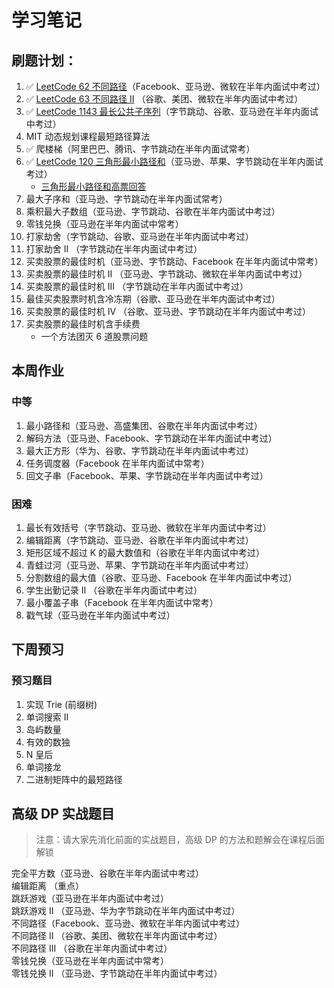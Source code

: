 # 学习笔记


## 刷题计划：
1. ✅ [LeetCode 62 不同路径](./Day1/README.md#1)（Facebook、亚马逊、微软在半年内面试中考过）
2. ✅ [LeetCode 63 不同路径 II](./Day01/README.md#2) （谷歌、美团、微软在半年内面试中考过）
3. ✅ [LeetCode 1143 最长公共子序列](./Day1/README.md#3)（字节跳动、谷歌、亚马逊在半年内面试中考过）
4. MIT 动态规划课程最短路径算法
5. ✅ 爬楼梯（阿里巴巴、腾讯、字节跳动在半年内面试常考）
6. ✅ [LeetCode 120 三角形最小路径和](./Day2/README.md#1)（亚马逊、苹果、字节跳动在半年内面试考过）
    * [三角形最小路径和高票回答](https://leetcode.com/problems/triangle/discuss/38735/Python-easy-to-understand-solutions-(top-down-bottom-up))
7. 最大子序和（亚马逊、字节跳动在半年内面试常考）
8. 乘积最大子数组（亚马逊、字节跳动、谷歌在半年内面试中考过）
9. 零钱兑换（亚马逊在半年内面试中常考）
10. 打家劫舍（字节跳动、谷歌、亚马逊在半年内面试中考过）
11. 打家劫舍 II （字节跳动在半年内面试中考过）
12. 买卖股票的最佳时机（亚马逊、字节跳动、Facebook 在半年内面试中常考）
13. 买卖股票的最佳时机 II （亚马逊、字节跳动、微软在半年内面试中考过）
14. 买卖股票的最佳时机 III （字节跳动在半年内面试中考过）
15. 最佳买卖股票时机含冷冻期（谷歌、亚马逊在半年内面试中考过）
16. 买卖股票的最佳时机 IV （谷歌、亚马逊、字节跳动在半年内面试中考过）
17. 买卖股票的最佳时机含手续费
    * 一个方法团灭 6 道股票问题

## 本周作业
### 中等
1. 最小路径和（亚马逊、高盛集团、谷歌在半年内面试中考过）
2. 解码方法（亚马逊、Facebook、字节跳动在半年内面试中考过）
3. 最大正方形（华为、谷歌、字节跳动在半年内面试中考过）
4. 任务调度器（Facebook 在半年内面试中常考）
5. 回文子串（Facebook、苹果、字节跳动在半年内面试中考过）

### 困难
1. 最长有效括号（字节跳动、亚马逊、微软在半年内面试中考过）
2. 编辑距离（字节跳动、亚马逊、谷歌在半年内面试中考过）
3. 矩形区域不超过 K 的最大数值和（谷歌在半年内面试中考过）
4. 青蛙过河（亚马逊、苹果、字节跳动在半年内面试中考过）
5. 分割数组的最大值（谷歌、亚马逊、Facebook 在半年内面试中考过）
6. 学生出勤记录 II （谷歌在半年内面试中考过）
7. 最小覆盖子串（Facebook 在半年内面试中常考）
8. 戳气球（亚马逊在半年内面试中考过）

## 下周预习
### 预习题目
1. 实现 Trie (前缀树)
2. 单词搜索 II
3. 岛屿数量
4. 有效的数独
5. N 皇后
6. 单词接龙
7. 二进制矩阵中的最短路径



## 高级 DP 实战题目
> 注意：请大家先消化前面的实战题目，高级 DP 的方法和题解会在课程后面解锁

完全平方数（亚马逊、谷歌在半年内面试中考过）  
编辑距离 （重点）  
跳跃游戏（亚马逊在半年内面试中考过）  
跳跃游戏 II （亚马逊、华为字节跳动在半年内面试中考过）  
不同路径（Facebook、亚马逊、微软在半年内面试中考过）  
不同路径 II （谷歌、美团、微软在半年内面试中考过）  
不同路径 III （谷歌在半年内面试中考过）  
零钱兑换（亚马逊在半年内面试中常考）  
零钱兑换 II （亚马逊、字节跳动在半年内面试中考过）  
